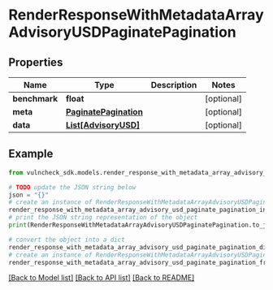 # RenderResponseWithMetadataArrayAdvisoryUSDPaginatePagination


## Properties

Name | Type | Description | Notes
------------ | ------------- | ------------- | -------------
**benchmark** | **float** |  | [optional] 
**meta** | [**PaginatePagination**](PaginatePagination.md) |  | [optional] 
**data** | [**List[AdvisoryUSD]**](AdvisoryUSD.md) |  | [optional] 

## Example

```python
from vulncheck_sdk.models.render_response_with_metadata_array_advisory_usd_paginate_pagination import RenderResponseWithMetadataArrayAdvisoryUSDPaginatePagination

# TODO update the JSON string below
json = "{}"
# create an instance of RenderResponseWithMetadataArrayAdvisoryUSDPaginatePagination from a JSON string
render_response_with_metadata_array_advisory_usd_paginate_pagination_instance = RenderResponseWithMetadataArrayAdvisoryUSDPaginatePagination.from_json(json)
# print the JSON string representation of the object
print(RenderResponseWithMetadataArrayAdvisoryUSDPaginatePagination.to_json())

# convert the object into a dict
render_response_with_metadata_array_advisory_usd_paginate_pagination_dict = render_response_with_metadata_array_advisory_usd_paginate_pagination_instance.to_dict()
# create an instance of RenderResponseWithMetadataArrayAdvisoryUSDPaginatePagination from a dict
render_response_with_metadata_array_advisory_usd_paginate_pagination_from_dict = RenderResponseWithMetadataArrayAdvisoryUSDPaginatePagination.from_dict(render_response_with_metadata_array_advisory_usd_paginate_pagination_dict)
```
[[Back to Model list]](../README.md#documentation-for-models) [[Back to API list]](../README.md#documentation-for-api-endpoints) [[Back to README]](../README.md)


